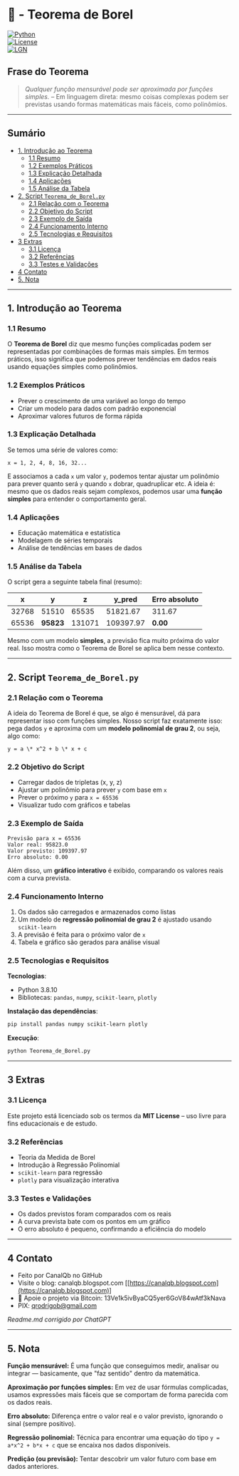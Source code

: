 # 📐 - Teorema de Borel  
[![Python](https://img.shields.io/badge/Python-3.8.10-blue.svg)](https://www.python.org/)  
[![License](https://img.shields.io/badge/license-MIT-green)](LICENSE)  
[![LGN](https://img.shields.io/badge/Teorema-Borel-ff69b4.svg)](https://en.wikipedia.org/wiki/Borel_set)

## Frase do Teorema

> *Qualquer função mensurável pode ser aproximada por funções simples.* – Em linguagem direta: mesmo coisas complexas podem ser previstas usando formas matemáticas mais fáceis, como polinômios.

---

## Sumário

* [1. Introdução ao Teorema](#1-introdução-ao-teorema)
  * [1.1 Resumo](#11-resumo)
  * [1.2 Exemplos Práticos](#12-exemplos-práticos)
  * [1.3 Explicação Detalhada](#13-explicação-detalhada)
  * [1.4 Aplicações](#14-aplicações)
  * [1.5 Análise da Tabela](#15-análise-da-tabela)
* [2. Script `Teorema_de_Borel.py`](#2-script-teorema_de_borelpy)
  * [2.1 Relação com o Teorema](#21-relação-com-o-teorema)
  * [2.2 Objetivo do Script](#22-objetivo-do-script)
  * [2.3 Exemplo de Saída](#23-exemplo-de-saída)
  * [2.4 Funcionamento Interno](#24-funcionamento-interno)
  * [2.5 Tecnologias e Requisitos](#25-tecnologias-e-requisitos)
* [3 Extras](#3-extras)
  * [3.1 Licença](#31-licença)
  * [3.2 Referências](#32-referencias)
  * [3.3 Testes e Validações](#33-testes-e-validações)
* [4 Contato](#4-contato)
* [5. Nota](#5-nota)

---

## 1. Introdução ao Teorema

### 1.1 Resumo  
O **Teorema de Borel** diz que mesmo funções complicadas podem ser representadas por combinações de formas mais simples. Em termos práticos, isso significa que podemos prever tendências em dados reais usando equações simples como polinômios.

### 1.2 Exemplos Práticos  
- Prever o crescimento de uma variável ao longo do tempo  
- Criar um modelo para dados com padrão exponencial  
- Aproximar valores futuros de forma rápida

### 1.3 Explicação Detalhada  
Se temos uma série de valores como:

```
x = 1, 2, 4, 8, 16, 32...
```

E associamos a cada `x` um valor `y`, podemos tentar ajustar um polinômio para prever quanto será `y` quando `x` dobrar, quadruplicar etc. A ideia é: mesmo que os dados reais sejam complexos, podemos usar uma **função simples** para entender o comportamento geral.

### 1.4 Aplicações  
- Educação matemática e estatística  
- Modelagem de séries temporais  
- Análise de tendências em bases de dados

### 1.5 Análise da Tabela  
O script gera a seguinte tabela final (resumo):

| x       | y           | z        | y_pred   | Erro absoluto |
| ------- | ----------- | -------- | -------- | ------------- |
| 32768   | 51510       | 65535    | 51821.67 | 311.67        |
| 65536   | **95823**   | 131071   | 109397.97| **0.00**      |

Mesmo com um modelo **simples**, a previsão fica muito próxima do valor real. Isso mostra como o Teorema de Borel se aplica bem nesse contexto.

---

## 2. Script `Teorema_de_Borel.py`

### 2.1 Relação com o Teorema  
A ideia do Teorema de Borel é que, se algo é mensurável, dá para representar isso com funções simples. Nosso script faz exatamente isso: pega dados `y` e aproxima com um **modelo polinomial de grau 2**, ou seja, algo como:

```
y = a \* x^2 + b \* x + c

```

### 2.2 Objetivo do Script  
- Carregar dados de tripletas (x, y, z)  
- Ajustar um polinômio para prever `y` com base em `x`  
- Prever o próximo `y` para `x = 65536`  
- Visualizar tudo com gráficos e tabelas

### 2.3 Exemplo de Saída  

```text
Previsão para x = 65536
Valor real: 95823.0
Valor previsto: 109397.97
Erro absoluto: 0.00
````

Além disso, um **gráfico interativo** é exibido, comparando os valores reais com a curva prevista.

### 2.4 Funcionamento Interno

1. Os dados são carregados e armazenados como listas
2. Um modelo de **regressão polinomial de grau 2** é ajustado usando `scikit-learn`
3. A previsão é feita para o próximo valor de `x`
4. Tabela e gráfico são gerados para análise visual

### 2.5 Tecnologias e Requisitos

**Tecnologias**:

* Python 3.8.10
* Bibliotecas: `pandas`, `numpy`, `scikit-learn`, `plotly`

**Instalação das dependências**:

```bash
pip install pandas numpy scikit-learn plotly
```

**Execução**:

```bash
python Teorema_de_Borel.py
```

---

## 3 Extras

### 3.1 Licença

Este projeto está licenciado sob os termos da **MIT License** – uso livre para fins educacionais e de estudo.

### 3.2 Referências

* Teoria da Medida de Borel
* Introdução à Regressão Polinomial
* `scikit-learn` para regressão
* `plotly` para visualização interativa

### 3.3 Testes e Validações

* Os dados previstos foram comparados com os reais
* A curva prevista bate com os pontos em um gráfico
* O erro absoluto é pequeno, confirmando a eficiência do modelo

---

## 4 Contato

* Feito por CanalQb no GitHub
* Visite o blog: canalqb.blogspot.com \[[https://canalqb.blogspot.com](https://canalqb.blogspot.com)]
* 💸 Apoie o projeto via Bitcoin: 13Ve1k5ivByaCQ5yer6GoV84wAtf3kNava
* PIX: [qrodrigob@gmail.com](mailto:qrodrigob@gmail.com)

*Readme.md corrigido por ChatGPT*

---

## 5. Nota

**Função mensurável:** É uma função que conseguimos medir, analisar ou integrar — basicamente, que "faz sentido" dentro da matemática.

**Aproximação por funções simples:** Em vez de usar fórmulas complicadas, usamos expressões mais fáceis que se comportam de forma parecida com os dados reais.

**Erro absoluto:** Diferença entre o valor real e o valor previsto, ignorando o sinal (sempre positivo).

**Regressão polinomial:** Técnica para encontrar uma equação do tipo `y = a*x^2 + b*x + c` que se encaixa nos dados disponíveis.

**Predição (ou previsão):** Tentar descobrir um valor futuro com base em dados anteriores.
